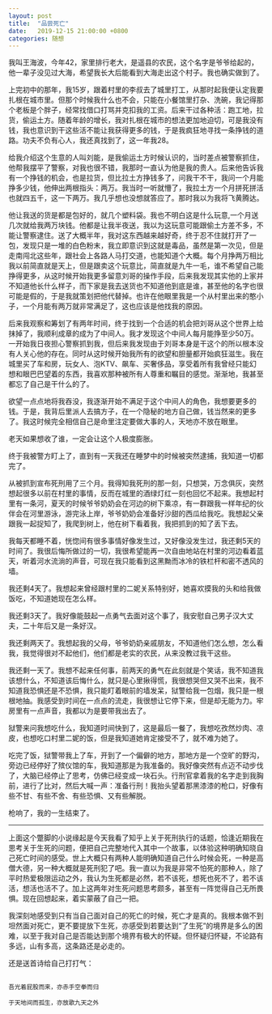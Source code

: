 ```yaml
---
layout: post
title:  "品尝死亡"
date:   2019-12-15 21:00:00 +0800
categories: 随想
---
```


我叫王海波，今年42，家里排行老大，是遥县的农民，这个名字是爷爷给起的，他一辈子没见过大海，希望我长大后能看到大海走出这个村子。我也确实做到了。

上完初中的那年，我15岁，跟着村里的李叔去了城里打工，从那时起我便认定我要扎根在城市里。但那个时候我什么也不会，只能在小餐馆里打杂、洗碗，我记得那个老板是个胖子，经常找借口打骂并克扣我的工资。后来干过各种活：跑工地，拉货，偷运土方。随着年龄的增长，我对扎根在城市的想法更加地迫切，可是我没有钱，我也意识到干这些活不能让我获得更多的钱，于是我疯狂地寻找一条挣钱的道路。功夫不负有心人，我还真找到了，这一年我28。

给我介绍这个生意的人叫刘能，是我偷运土方时候认识的，当时差点被警察抓住，他帮我摆平了警察，对我也很不错，我那时一直认为他是我的贵人。后来他告诉我有一个挣钱的机会，也是拉货，但比拉土方挣钱多了，问我干不干，我问一个月能挣多少钱，他伸出两根指头：两万。我当时一听就懵了，我拉土方一个月拼死拼活也就四五千，这一下两万。我几乎想也没想就答应了。那时我以为我将飞黄腾达。

他让我送的货是都是包好的，就几个塑料袋。我也不明白这是什么玩意,一个月送几次就给我两万块钱。他都是让我半夜送，我以为这玩意可能跟偷土方差不多，不能让警察逮住。送了大概半年，我对这东西越来越好奇，终于忍不住就打开了一包，发现只是一堆的白色粉末，我立即意识到这就是毒品，虽然是第一次见，但是走南闯北这些年，跟社会上各路人马打交道，也能知道个大概。每个月挣两万相比我以前简直就是天上，但是跟卖这个玩意比，简直就是九牛一毛，谁不希望自己能挣得更多，从这时候开始我更多留意刘哥的操作手段，后来我发现其实他的上家并不知道他长什么样子，而下家是我去送货也不知道他到底是谁，甚至他的名字也很可能是假的，于是我就策划把他代替掉。也许在他眼里我是一个从村里出来的憨小子，一个月能有两万就非常满足了，这也应该是他找我的原因。

后来我观察和筹划了有两年时间，终于找到一个合适的机会把刘哥从这个世界上给抹掉了，我顺利成章的成为了中间人。我才发现这个中间人每月能挣至少50万。一开始我日夜担心警察抓到我，但后来我发现由于刘哥本身是干这个的所以根本没有人关心他的存在。同时从这时候开始我所有的欲望和胆量都开始疯狂滋生。我在城里买了车和房，玩女人、泡KTV、飙车、买奢侈品，享受着所有我曾经只能幻想和眼巴巴望着的东西，我喜欢那种被所有人尊重和瞩目的感觉。渐渐地，我甚至都忘了自己是干什么的了。

欲望一点点地将我吞没，我逐渐开始不满足于这个中间人的角色，我想要更多的钱。于是，我背后里派人去搞方子，在一个隐秘的地方自己做，钱当然来的更多了。我这时候完全相信自己是命里注定要做大事的人，天地亦不放在眼里。

老天如果想收了谁，一定会让这个人极度膨胀。

终于我被警方盯上了，直到有一天我还在睡梦中的时候被突然逮捕，我知道一切都完了。

从被抓到宣布死刑用了三个月。我得知我死刑的那一刻，只想哭，万念俱灰，突然想起很多以前在村里的事情，反而在城里的酒绿灯红一刻也回忆不起来。我想起村里有一条河，夏天的时候爷爷奶奶会在河边的树下乘凉，有一群跟我一样年纪的伙伴会在河里游泳，游完泳上岸，爷爷奶奶会准备好沙甜的西瓜给我吃。我想起父亲跟我一起捉知了，我爬到树上，他在树下看着我，我把抓到的知了丢下去。

我每天都睡不着，恍惚间有很多事情好像发生过，又好像没发生过，我还剩5天的时间了。我很后悔所做过的一切，我很希望能再一次自由地站在村里的河边看着蓝天，听着河水流淌的声音，可现在我只能看到这黑黝而冰冷的铁栏杆和密不透风的墙。

我还剩4天了。我想起来曾经跟村里的二妮关系特别好，她喜欢摸我的头和给我做饭吃，不知道她现在怎么样。

我还剩3天了。我好像能鼓起一点勇气去面对这个事了，我安慰自己男子汉大丈夫，二十年后又是一条好汉。

我还剩两天了。我想起我的父母，爷爷奶奶亲戚朋友，不知道他们怎么想，怎么看我，我觉得很对不起他们，他们都是老实的农民，从来没教过我干这些。

我还剩一天了。我想不起来任何事，前两天的勇气在此刻就是个笑话，我不知道我该想什么，不知道该后悔什么，就只是心里揪得慌，我很想哭但又哭不出来，我不知道我恐惧还是不恐惧，我只能盯着眼前的墙发呆，狱警给我一包烟，我只是一根根地抽。我感受到时间在一点点的流走，我很想让它停下来，但是却无能为力。牢房里有一点声音，我都以为是要带我出去了。

狱警来问我想吃什么，我知道时间快到了，这是最后一餐了，我想吃孜然炒肉、凉皮，也想吃口村里二妮的饭，但是我知道她肯定接受不了，就不难为她了。

吃完了饭，狱警带我上了车，开到了一个偏僻的地方，那地方是一个空旷的野沟，旁边已经停好了殡仪馆的车，我知道那是为我准备的。我好像突然有点迈不动步伐了，大脑已经停止了思考，仿佛已经变成一块石头。行刑官拿着我的名字走到我胸前，进行了比对，然后大喊一声：准备行刑！我抬头望着那黑漆漆的枪口，好像有些不甘、有些不舍、有些恐惧、又有些解脱。

枪响了，我的一生结束了。

----

上面这个蹩脚的小说缘起是今天我看了知乎上关于死刑执行的话题，恰逢近期我在思考关于生死的问题，便把自己完整地代入其中一个故事，以体验这种明确知晓自己死亡时间的感受。世上大概只有两种人能明确知道自己什么时候会死，一种是高僧大德，另一种大概就是死刑犯了吧。我一直以为我是非常不怕死的那种人，除了平时热爱极限运动之外，我认为生死都是必然，若不该死，想死也死不了，若不该活，想活也活不了。加上这两年对生死问题思考颇多，甚至有一阵觉得自己无所畏惧。现在回想起来，着实蒙蔽了自己一把。

我深刻地感受到只有当自己面对自己的死亡的时候，死亡才是真的。我根本做不到坦然面对死亡，更不要提放下生死，亦感受到若要达到“了生死”的境界是多么的困难，以至于我对自己是否能达到那个境界有极大的怀疑。但怀疑归怀疑，不论路有多远，山有多高，这条路还是必走的。

还是送首诗给自己打打气：

```

吾光着屁股而来，亦赤手空拳而归

于天地间而孤生，亦放歌九天之外

```

